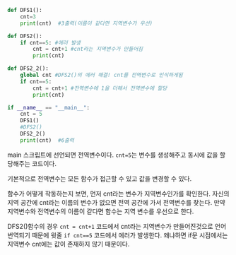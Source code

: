 ```python
def DFS1():
    cnt=3
    print(cnt)  #3출력(이름이 같다면 지역변수가 우선)

def DFS2():
    if cnt==5: #에러 발생
        cnt = cnt+1 #cnt라는 지역변수가 만들어짐
        print(cnt)

def DFS2_2():
    global cnt #DFS2()의 에러 해결! cnt를 전역변수로 인식하게됨
    if cnt==5:
        cnt = cnt+1 #전역변수에 1을 더해서 전역변수에 할당
        print(cnt)

if __name__ == "__main__":
    cnt = 5
    DFS1()
    #DFS2()
    DFS2_2()
    print(cnt)  #6출력
```

main 스크립트에 선언되면 전역변수이다.
`cnt=5`는 변수를 생성해주고 동시에 값을 할당해주는 코드이다.

기본적으로 전역변수는 모든 함수가 접근할 수 있고 값을 변경할 수 있다.

함수가 어떻게 작동하는지 보면,
먼저 cnt라는 변수가 지역변수인가를 확인한다.
자신의 지역 공간에 cnt라는 이름의 변수가 없으면 전역 공간에 가서 전역변수를 찾는다.
만약 지역변수와 전역변수의 이름이 같다면 함수는 지역 변수를 우선으로 한다.

DFS2()함수의 경우 `cnt = cnt+1` 코드에서 cnt라는 지역변수가 만들어진것으로 언어번역되기 때문에 윗줄 `if cnt==5` 코드에서 에러가 발생한다. 왜냐하면 if문 시점에서는 지역변수 cnt에는 값이 존재하지 않기 때문이다.
